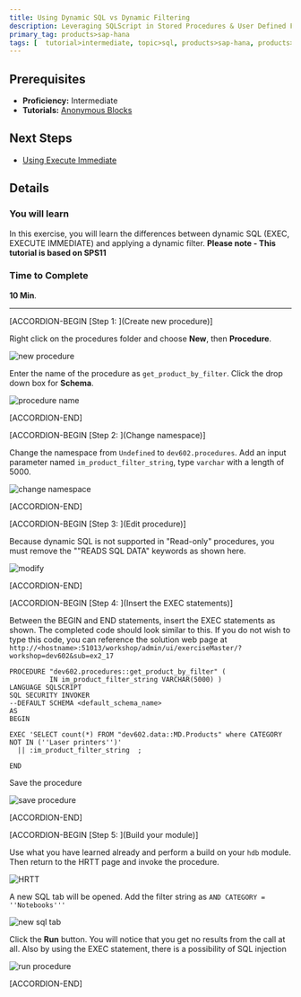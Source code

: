 ```yaml
---
title: Using Dynamic SQL vs Dynamic Filtering
description: Leveraging SQLScript in Stored Procedures & User Defined Functions
primary_tag: products>sap-hana
tags: [  tutorial>intermediate, topic>sql, products>sap-hana, products>sap-hana\,-express-edition  ]
---
```

## Prerequisites  
- **Proficiency:** Intermediate
- **Tutorials:** [Anonymous Blocks](https://www.sap.com/developer/tutorials/xsa-sqlscript-anonymous.html)

## Next Steps
- [Using Execute Immediate](https://www.sap.com/developer/tutorials/xsa-sqlscript-execute.html)

## Details
### You will learn  
In this exercise, you will learn the differences between dynamic SQL (EXEC, EXECUTE IMMEDIATE) and applying a dynamic filter.
**Please note - This tutorial is based on SPS11**

### Time to Complete
**10 Min**.

---


[ACCORDION-BEGIN [Step 1: ](Create new procedure)]

Right click on the procedures folder and choose **New**, then **Procedure**.

![new procedure](1.png)

Enter the name of the procedure as `get_product_by_filter`.  Click the drop down box for **Schema**.

![procedure name](2.png)



[ACCORDION-END]

[ACCORDION-BEGIN [Step 2: ](Change namespace)]

Change the namespace from `Undefined` to `dev602.procedures`. Add an input parameter named `im_product_filter_string`, type `varchar` with a length of 5000.

![change namespace](3.png)


[ACCORDION-END]

[ACCORDION-BEGIN [Step 3: ](Edit procedure)]

Because dynamic SQL is not supported in "Read-only" procedures, you must remove the ""READS SQL DATA" keywords as shown here.

![modify](4.png)


[ACCORDION-END]

[ACCORDION-BEGIN [Step 4: ](Insert the EXEC statements)]

Between the BEGIN and END statements, insert the EXEC statements as shown.  The completed code should look similar to this. If you do not wish to type this code, you can reference the solution web page at `http://<hostname>:51013/workshop/admin/ui/exerciseMaster/?workshop=dev602&sub=ex2_17`

  ```
  PROCEDURE "dev602.procedures::get_product_by_filter" (            IN im_product_filter_string VARCHAR(5000) ) LANGUAGE SQLSCRIPT SQL SECURITY INVOKER --DEFAULT SCHEMA <default_schema_name> ASBEGINEXEC 'SELECT count(*) FROM "dev602.data::MD.Products" where CATEGORY NOT IN (''Laser printers'')'    || :im_product_filter_string  ;END
  ```

Save the procedure

![save procedure](6.png)


[ACCORDION-END]

[ACCORDION-BEGIN [Step 5: ](Build your module)]

Use what you have learned already and perform a build on your `hdb` module. Then return to the HRTT page and invoke the procedure.

![HRTT](7.png)

A new SQL tab will be opened. Add the filter string as `AND CATEGORY = ''Notebooks'''`

![new sql tab](8.png)

Click the **Run** button.  You will notice that you get no results from the call at all.  Also by using the EXEC statement, there is a possibility of SQL injection

![run procedure](9.png)


[ACCORDION-END]


